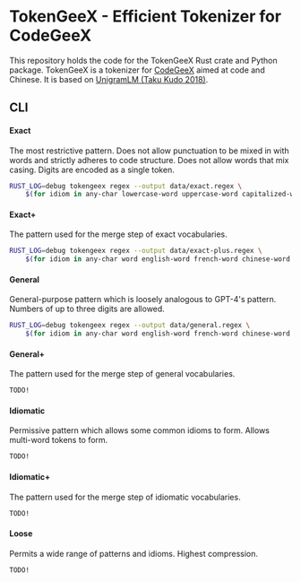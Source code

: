 # TokenGeeX - Efficient Tokenizer for CodeGeeX

This repository holds the code for the TokenGeeX Rust crate and Python package. TokenGeeX is a tokenizer for [CodeGeeX](https://github.com/THUDM/Codegeex2) aimed at code and Chinese. It is based on [UnigramLM (Taku Kudo 2018)](https://arxiv.org/abs/1804.10959).

## CLI

#### Exact

The most restrictive pattern. Does not allow punctuation to be mixed in with words and strictly adheres to code structure. Does not allow words that mix casing. Digits are encoded as a single token.

```bash
RUST_LOG=debug tokengeex regex --output data/exact.regex \
    $(for idiom in any-char lowercase-word uppercase-word capitalized-word english-contraction chinese-word indent few-repeated-punct-space; do echo "-i ${idiom} "; done)
```

#### Exact+

The pattern used for the merge step of exact vocabularies.

```bash
RUST_LOG=debug tokengeex regex --output data/exact-plus.regex \
    $(for idiom in any-char word english-word french-word chinese-word english-contraction punct-word newline-indent repeated-punct-space; do echo "-i ${idiom} "; done)
```

#### General

General-purpose pattern which is loosely analogous to GPT-4's pattern. Numbers of up to three digits are allowed.

```bash
RUST_LOG=debug tokengeex regex --output data/general.regex \
    $(for idiom in any-char word english-word french-word chinese-word english-contraction short-number punct-word newline-indent repeated-punct-space; do echo "-i ${idiom} "; done)
```

#### General+

The pattern used for the merge step of general vocabularies.

```bash
TODO!
```

#### Idiomatic

Permissive pattern which allows some common idioms to form. Allows multi-word tokens to form.

```bash
TODO!
```

#### Idiomatic+

The pattern used for the merge step of idiomatic vocabularies.

```bash
TODO!
```

#### Loose

Permits a wide range of patterns and idioms. Highest compression.

```bash
TODO!
```

